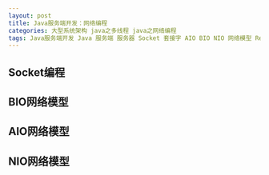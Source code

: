 ```yaml
---
layout: post
title: Java服务端开发：网络编程
categories: 大型系统架构 java之多线程 java之网络编程
tags: Java服务端开发 Java 服务端 服务器 Socket 套接字 AIO BIO NIO 网络模型 Reactor libevent epoll select 阻塞 非阻塞 IO多路复用 
---
```


## Socket编程



## BIO网络模型



## AIO网络模型



## NIO网络模型

